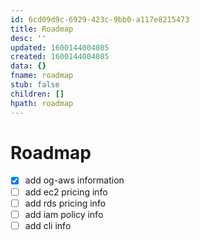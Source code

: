 ```yaml
---
id: 6cd09d9c-6929-423c-9bb0-a117e8215473
title: Roadmap
desc: ''
updated: 1600144004085
created: 1600144004085
data: {}
fname: roadmap
stub: false
children: []
hpath: roadmap
---
```

# Roadmap

- [x] add og-aws information
- [ ] add ec2 pricing info
- [ ] add rds pricing info
- [ ] add iam policy info
- [ ] add cli info
